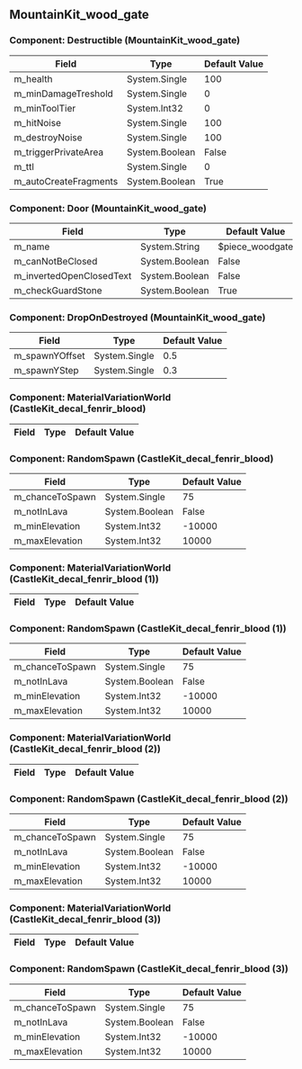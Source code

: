 ## MountainKit_wood_gate

### Component: Destructible (MountainKit_wood_gate)

|Field|Type|Default Value|
|-----|----|-------------|
|m_health|System.Single|100|
|m_minDamageTreshold|System.Single|0|
|m_minToolTier|System.Int32|0|
|m_hitNoise|System.Single|100|
|m_destroyNoise|System.Single|100|
|m_triggerPrivateArea|System.Boolean|False|
|m_ttl|System.Single|0|
|m_autoCreateFragments|System.Boolean|True|

### Component: Door (MountainKit_wood_gate)

|Field|Type|Default Value|
|-----|----|-------------|
|m_name|System.String|$piece_woodgate|
|m_canNotBeClosed|System.Boolean|False|
|m_invertedOpenClosedText|System.Boolean|False|
|m_checkGuardStone|System.Boolean|True|

### Component: DropOnDestroyed (MountainKit_wood_gate)

|Field|Type|Default Value|
|-----|----|-------------|
|m_spawnYOffset|System.Single|0.5|
|m_spawnYStep|System.Single|0.3|

### Component: MaterialVariationWorld (CastleKit_decal_fenrir_blood)

|Field|Type|Default Value|
|-----|----|-------------|

### Component: RandomSpawn (CastleKit_decal_fenrir_blood)

|Field|Type|Default Value|
|-----|----|-------------|
|m_chanceToSpawn|System.Single|75|
|m_notInLava|System.Boolean|False|
|m_minElevation|System.Int32|-10000|
|m_maxElevation|System.Int32|10000|

### Component: MaterialVariationWorld (CastleKit_decal_fenrir_blood (1))

|Field|Type|Default Value|
|-----|----|-------------|

### Component: RandomSpawn (CastleKit_decal_fenrir_blood (1))

|Field|Type|Default Value|
|-----|----|-------------|
|m_chanceToSpawn|System.Single|75|
|m_notInLava|System.Boolean|False|
|m_minElevation|System.Int32|-10000|
|m_maxElevation|System.Int32|10000|

### Component: MaterialVariationWorld (CastleKit_decal_fenrir_blood (2))

|Field|Type|Default Value|
|-----|----|-------------|

### Component: RandomSpawn (CastleKit_decal_fenrir_blood (2))

|Field|Type|Default Value|
|-----|----|-------------|
|m_chanceToSpawn|System.Single|75|
|m_notInLava|System.Boolean|False|
|m_minElevation|System.Int32|-10000|
|m_maxElevation|System.Int32|10000|

### Component: MaterialVariationWorld (CastleKit_decal_fenrir_blood (3))

|Field|Type|Default Value|
|-----|----|-------------|

### Component: RandomSpawn (CastleKit_decal_fenrir_blood (3))

|Field|Type|Default Value|
|-----|----|-------------|
|m_chanceToSpawn|System.Single|75|
|m_notInLava|System.Boolean|False|
|m_minElevation|System.Int32|-10000|
|m_maxElevation|System.Int32|10000|

